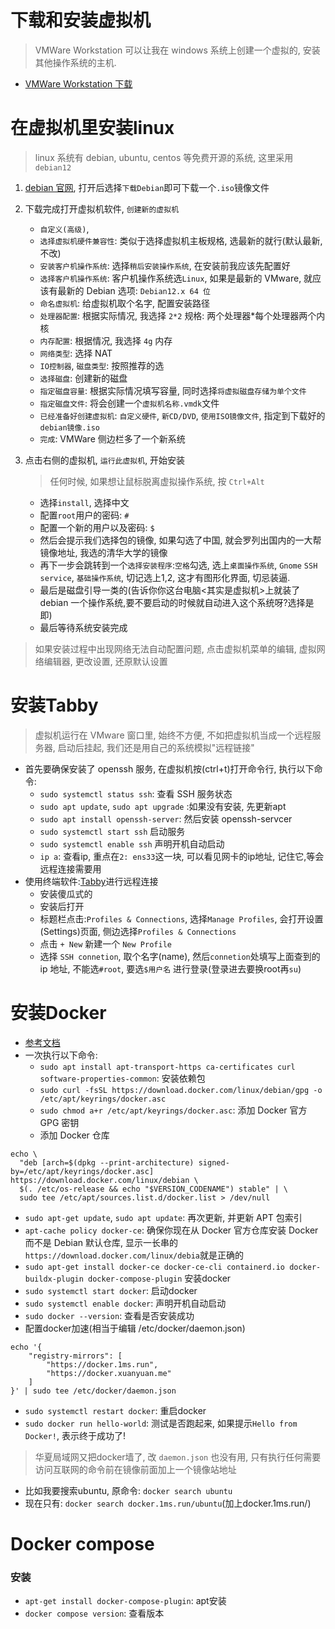 # 下载和安装虚拟机

> VMWare Workstation 可以让我在 windows 系统上创建一个虚拟的, 安装其他操作系统的主机.

- <a href="https://softwareupdate.vmware.com/cds/vmw-desktop/ws/">VMWare Workstation 下载</a>

# 在虚拟机里安装linux

> linux 系统有 debian, ubuntu, centos 等免费开源的系统, 这里采用 `debian12`

1. <a href="https://www.debian.org/">debian 官网</a>, 打开后选择`下载Debian`即可下载一个`.iso`镜像文件
2. 下载完成打开虚拟机软件, `创建新的虚拟机`
   - `自定义(高级)`,
   - `选择虚拟机硬件兼容性`: 类似于选择虚拟机主板规格, 选最新的就行(默认最新, 不改)
   - `安装客户机操作系统`: 选择`稍后安装操作系统`, 在安装前我应该先配置好
   - `选择客户机操作系统`: 客户机操作系统选`Linux`, 如果是最新的 VMware, 就应该有最新的 Debian 选项: `Debian12.x 64 位`
   - `命名虚拟机`: 给虚拟机取个名字, 配置安装路径
   - `处理器配置`: 根据实际情况, 我选择 `2*2` 规格: 两个处理器\*每个处理器两个内核
   - `内存配置`: 根据情况, 我选择 `4g` 内存
   - `网络类型`: 选择 NAT
   - `IO控制器`, `磁盘类型`: 按照推荐的选
   - `选择磁盘`: 创建新的磁盘
   - `指定磁盘容量`: 根据实际情况填写容量, 同时选择`将虚拟磁盘存储为单个文件`
   - `指定磁盘文件`: 将会创建一个`虚拟机名称.vmdk`文件
   - `已经准备好创建虚拟机`: `自定义硬件`, `新CD/DVD`, `使用ISO镜像文件`, 指定到下载好的`debian镜像.iso`
   - `完成`: VMWare 侧边栏多了一个新系统
3. 点击右侧的虚拟机, `运行此虚拟机`, 开始安装

   > 任何时候, 如果想让鼠标脱离虚拟操作系统, 按 `Ctrl+Alt`

   - 选择`install`, 选择中文
   - 配置`root`用户的密码: `#`
   - 配置一个新的用户以及密码: `$`
   - 然后会提示我们选择包的镜像, 如果勾选了中国, 就会罗列出国内的一大帮镜像地址, 我选的清华大学的镜像
   - 再下一步会跳转到一个`选择安装程序`:`空格`勾选, 选上`桌面操作系统`, `Gnome` `SSH service`, `基础操作系统`, 切记选上1,2, 这才有图形化界面, 切忌装逼.
   - 最后是磁盘引导一类的(告诉你你这台电脑<其实是虚拟机>上就装了 debian 一个操作系统,要不要启动的时候就自动进入这个系统呀?选择是即)
   - 最后等待系统安装完成

> 如果安装过程中出现网络无法自动配置问题, 点击虚拟机菜单的编辑, 虚拟网络编辑器, 更改设置, 还原默认设置

# 安装Tabby

> 虚拟机运行在 VMware 窗口里, 始终不方便, 不如把虚拟机当成一个远程服务器, 启动后挂起, 我们还是用自己的系统模拟"远程链接"

- 首先要确保安装了 openssh 服务, 在虚拟机按(ctrl+t)打开命令行, 执行以下命令:
   - `sudo systemctl status ssh`: 查看 SSH 服务状态
   - `sudo apt update`, `sudo apt upgrade` :如果没有安装, 先更新apt
   - `sudo apt install openssh-server`: 然后安装 openssh-servcer
   - `sudo systemctl start ssh` 启动服务
   - `sudo systemctl enable ssh` 声明开机自动启动
   - `ip a`: 查看ip, 重点在`2: ens33`这一块, 可以看见网卡的ip地址, 记住它,等会远程连接需要用
- 使用终端软件:<a href="https://github.com/Eugeny/tabby/releases/">Tabby</a>进行远程连接
   - 安装傻瓜式的
   - 安装后打开
   - 标题栏点击:`Profiles & Connections`, 选择`Manage Profiles`, 会打开设置(Settings)页面, 侧边选择`Profiles & Connections`
   - 点击 `+ New` 新建一个 `New Profile`
   - 选择 `SSH connetion`, 取个名字(name), 然后`connetion`处填写上面查到的 ip 地址, 不能选`#root`, 要选`$用户名` 进行登录(登录进去要换root再`su`)

# 安装Docker
- <a href="https://www.runoob.com/docker/debian-docker-install.html">参考文档</a>
- 一次执行以下命令:
   - `sudo apt install apt-transport-https ca-certificates curl software-properties-common`: 安装依赖包
   - `sudo curl -fsSL https://download.docker.com/linux/debian/gpg -o /etc/apt/keyrings/docker.asc`
   - `sudo chmod a+r /etc/apt/keyrings/docker.asc`: 添加 Docker 官方 GPG 密钥
   - 添加 Docker 仓库
```
echo \
  "deb [arch=$(dpkg --print-architecture) signed-by=/etc/apt/keyrings/docker.asc] https://download.docker.com/linux/debian \
  $(. /etc/os-release && echo "$VERSION_CODENAME") stable" | \
  sudo tee /etc/apt/sources.list.d/docker.list > /dev/null
```
   - `sudo apt-get update`, `sudo apt update`: 再次更新, 并更新 APT 包索引
   - `apt-cache policy docker-ce`: 确保你现在从 Docker 官方仓库安装 Docker 而不是 Debian 默认仓库, 显示一长串的`https://download.docker.com/linux/debia`就是正确的
   - `sudo apt-get install docker-ce docker-ce-cli containerd.io docker-buildx-plugin docker-compose-plugin` 安装docker
   - `sudo systemctl start docker`: 启动docker
   - `sudo systemctl enable docker`: 声明开机自动启动
   - `sudo docker --version`: 查看是否安装成功
   - 配置docker加速(相当于编辑 /etc/docker/daemon.json)
```
echo '{
    "registry-mirrors": [
        "https://docker.1ms.run",
        "https://docker.xuanyuan.me"
    ]
}' | sudo tee /etc/docker/daemon.json
```
   - `sudo systemctl restart docker`: 重启docker
   - `sudo docker run hello-world`: 测试是否跑起来, 如果提示`Hello from Docker!`, 表示终于成功了!

> 华夏局域网又把docker墙了, 改 `daemon.json` 也没有用, 只有执行任何需要访问互联网的命令前在镜像前面加上一个镜像站地址

- 比如我要搜索ubuntu, 原命令: `docker search ubuntu`
- 现在只有: `docker search docker.1ms.run/ubuntu`(加上docker.1ms.run/)

# Docker compose
### 安装
- `apt-get install docker-compose-plugin`: apt安装
- `docker compose version`: 查看版本